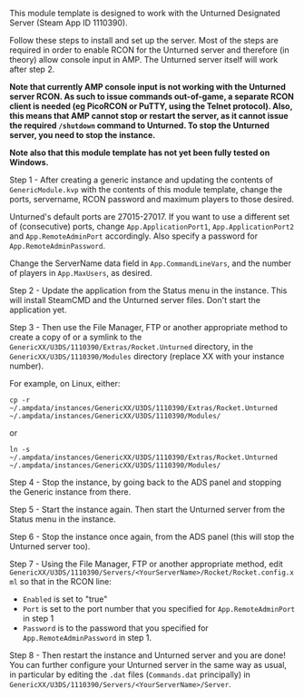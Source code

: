 This module template is designed to work with the Unturned Designated Server (Steam App ID 1110390).

Follow these steps to install and set up the server. Most of the steps are required in order to enable RCON for the Unturned server and therefore (in theory) allow console input in AMP. The Unturned server itself will work after step 2.

**Note that currently AMP console input is not working with the Unturned server RCON. As such to issue commands out-of-game, a separate RCON client is needed (eg PicoRCON or PuTTY, using the Telnet protocol). Also, this means that AMP cannot stop or restart the server, as it cannot issue the required `/shutdown` command to Unturned. To stop the Unturned server, you need to stop the instance.**

**Note also that this module template has not yet been fully tested on Windows.**

Step 1 - After creating a generic instance and updating the contents of `GenericModule.kvp` with the contents of this module template, change the ports, servername, RCON password and maximum players to those desired.

Unturned's default ports are 27015-27017. If you want to use a different set of (consecutive) ports, change `App.ApplicationPort1`, `App.ApplicationPort2` and `App.RemoteAdminPort` accordingly. Also specify a password for `App.RemoteAdminPassword`.

Change the ServerName data field in `App.CommandLineVars`, and the number of players in `App.MaxUsers`, as desired.

Step 2 - Update the application from the Status menu in the instance. This will install SteamCMD and the Unturned server files. Don't start the application yet.

Step 3 - Then use the File Manager, FTP or another appropriate method to create a copy of or a symlink to the `GenericXX/U3DS/1110390/Extras/Rocket.Unturned` directory, in the `GenericXX/U3DS/1110390/Modules` directory (replace XX with your instance number).

For example, on Linux, either:
```
cp -r ~/.ampdata/instances/GenericXX/U3DS/1110390/Extras/Rocket.Unturned ~/.ampdata/instances/GenericXX/U3DS/1110390/Modules/
```
or
```
ln -s ~/.ampdata/instances/GenericXX/U3DS/1110390/Extras/Rocket.Unturned ~/.ampdata/instances/GenericXX/U3DS/1110390/Modules/
```
Step 4 - Stop the instance, by going back to the ADS panel and stopping the Generic instance from there.

Step 5 - Start the instance again. Then start the Unturned server from the Status menu in the instance.

Step 6 - Stop the instance once again, from the ADS panel (this will stop the Unturned server too).

Step 7 - Using the File Manager, FTP or another appropriate method, edit `GenericXX/U3DS/1110390/Servers/<YourServerName>/Rocket/Rocket.config.xml` so that in the RCON line:

- `Enabled` is set to "true"
- `Port` is set to the port number that you specified for `App.RemoteAdminPort` in step 1
- `Password` is to the password that you specified for `App.RemoteAdminPassword` in step 1.

Step 8 - Then restart the instance and Unturned server and you are done! You can further configure your Unturned server in the same way as usual, in particular by editing the `.dat` files (`Commands.dat` principally) in `GenericXX/U3DS/1110390/Servers/<YourServerName>/Server`.
